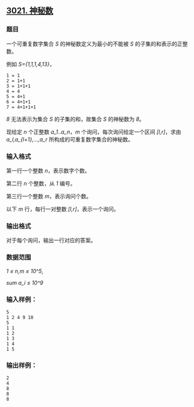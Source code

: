 ## [3021. 神秘数](https://www.acwing.com/problem/content/3024/)

### 题目

一个可重复数字集合 *S* 的神秘数定义为最小的不能被 *S* 的子集的和表示的正整数。

例如 *S={1,1,1,4,13}*，

```
1 = 1
2 = 1+1
3 = 1+1+1
4 = 4
5 = 4+1
6 = 4+1+1
7 = 4+1+1+1
```

*8* 无法表示为集合 *S* 的子集的和，故集合 *S* 的神秘数为 *8*。

现给定 *n* 个正整数 *a_1..a_n*，*m* 个询问，每次询问给定一个区间 *[l,r]*，求由 *a_l,a_{l+1},…,a_r* 所构成的可重复数字集合的神秘数。

### 输入格式

第一行一个整数 *n*，表示数字个数。

第二行 *n* 个整数，从 *1* 编号。

第三行一个整数 *m*，表示询问个数。

以下 *m* 行，每行一对整数 *[l,r]*，表示一个询问。

### 输出格式

对于每个询问，输出一行对应的答案。

### 数据范围

*1 ≤ n,m ≤ 10^5*,

*sum a_i ≤ 10^9*

### 输入样例：

```
5
1 2 4 9 10
5
1 1
1 2
1 3
1 4
1 5
```

### 输出样例：

```
2
4
8
8
8
```
